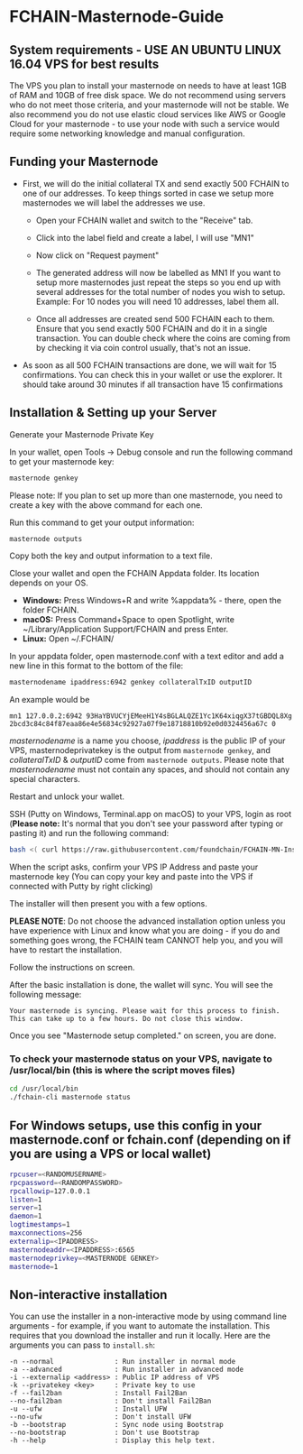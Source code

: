 # FCHAIN-Masternode-Guide

## System requirements - USE AN UBUNTU LINUX 16.04 VPS for best results

The VPS you plan to install your masternode on needs to have at least 1GB of RAM and 10GB of free disk space. We do not recommend using servers who do not meet those criteria, and your masternode will not be stable. We also recommend you do not use elastic cloud services like AWS or Google Cloud for your masternode - to use your node with such a service would require some networking knowledge and manual configuration.

## Funding your Masternode

* First, we will do the initial collateral TX and send exactly 500 FCHAIN to one of our addresses. To keep things sorted in case we setup more masternodes we will label the addresses we use.

  - Open your FCHAIN wallet and switch to the "Receive" tab.

  - Click into the label field and create a label, I will use "MN1"

  - Now click on "Request payment"

  - The generated address will now be labelled as MN1 If you want to setup more masternodes just repeat the steps so you end up with several addresses for the total number of nodes you wish to setup. Example: For 10 nodes you will need 10 addresses, label them all.

  - Once all addresses are created send 500 FCHAIN each to them. Ensure that you send exactly 500 FCHAIN and do it in a single transaction. You can double check where the coins are coming from by checking it via coin control usually, that's not an issue.

* As soon as all 500 FCHAIN transactions are done, we will wait for 15 confirmations. You can check this in your wallet or use the explorer. It should take around 30 minutes if all transaction have 15 confirmations

## Installation & Setting up your Server

Generate your Masternode Private Key

In your wallet, open Tools -> Debug console and run the following command to get your masternode key:

```bash
masternode genkey
```

Please note: If you plan to set up more than one masternode, you need to create a key with the above command for each one.

Run this command to get your output information:

```bash
masternode outputs
```

Copy both the key and output information to a text file.

Close your wallet and open the FCHAIN Appdata folder. Its location depends on your OS.

* **Windows:** Press Windows+R and write %appdata% - there, open the folder FCHAIN.  
* **macOS:** Press Command+Space to open Spotlight, write ~/Library/Application Support/FCHAIN and press Enter.  
* **Linux:** Open ~/.FCHAIN/

In your appdata folder, open masternode.conf with a text editor and add a new line in this format to the bottom of the file:

```bash
masternodename ipaddress:6942 genkey collateralTxID outputID
```

An example would be

```
mn1 127.0.0.2:6942 93HaYBVUCYjEMeeH1Y4sBGLALQZE1Yc1K64xiqgX37tGBDQL8Xg 2bcd3c84c84f87eaa86e4e56834c92927a07f9e18718810b92e0d0324456a67c 0
```

_masternodename_ is a name you choose, _ipaddress_ is the public IP of your VPS, masternodeprivatekey is the output from `masternode genkey`, and _collateralTxID_ & _outputID_ come from `masternode outputs`. Please note that _masternodename_ must not contain any spaces, and should not contain any special characters.

Restart and unlock your wallet.

SSH (Putty on Windows, Terminal.app on macOS) to your VPS, login as root (**Please note:** It's normal that you don't see your password after typing or pasting it) and run the following command:

```bash
bash <( curl https://raw.githubusercontent.com/foundchain/FCHAIN-MN-Install/master/install.sh )
```

When the script asks, confirm your VPS IP Address and paste your masternode key (You can copy your key and paste into the VPS if connected with Putty by right clicking)

The installer will then present you with a few options.

**PLEASE NOTE**: Do not choose the advanced installation option unless you have experience with Linux and know what you are doing - if you do and something goes wrong, the FCHAIN team CANNOT help you, and you will have to restart the installation.

Follow the instructions on screen.

After the basic installation is done, the wallet will sync. You will see the following message:

```
Your masternode is syncing. Please wait for this process to finish.
This can take up to a few hours. Do not close this window.
```

Once you see "Masternode setup completed." on screen, you are done.

### To check your masternode status on your VPS, navigate to /usr/local/bin (this is where the script moves files) 

```bash
cd /usr/local/bin
./fchain-cli masternode status
```


## For Windows setups, use this config in your masternode.conf or fchain.conf (depending on if you are using a VPS or local wallet)

```bash
rpcuser=<RANDOMUSERNAME>
rpcpassword=<RANDOMPASSWORD>
rpcallowip=127.0.0.1
listen=1
server=1
daemon=1
logtimestamps=1
maxconnections=256
externalip=<IPADDRESS>
masternodeaddr=<IPADDRESS>:6565
masternodeprivkey=<MASTERNODE GENKEY>
masternode=1
```


## Non-interactive installation

You can use the installer in a non-interactive mode by using command line arguments - for example, if you want to automate the installation. This requires that you download the installer and run it locally. Here are the arguments you can pass to `install.sh`:

```
-n --normal               : Run installer in normal mode
-a --advanced             : Run installer in advanced mode
-i --externalip <address> : Public IP address of VPS
-k --privatekey <key>     : Private key to use
-f --fail2ban             : Install Fail2Ban
--no-fail2ban             : Don't install Fail2Ban
-u --ufw                  : Install UFW
--no-ufw                  : Don't install UFW
-b --bootstrap            : Sync node using Bootstrap
--no-bootstrap            : Don't use Bootstrap
-h --help                 : Display this help text.
```
